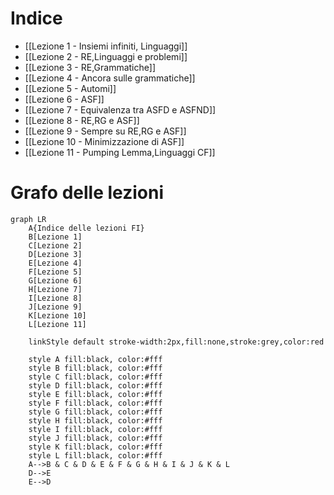 # Indice

- [[Lezione 1 - Insiemi infiniti, Linguaggi]]
- [[Lezione 2 - RE,Linguaggi e problemi]]
- [[Lezione 3 - RE,Grammatiche]]
- [[Lezione 4 - Ancora sulle grammatiche]]
- [[Lezione 5 - Automi]]
- [[Lezione 6 - ASF]]
- [[Lezione 7 - Equivalenza tra ASFD e ASFND]]
- [[Lezione 8 - RE,RG e ASF]]
- [[Lezione 9 - Sempre su RE,RG e ASF]]
- [[Lezione 10 - Minimizzazione di ASF]]
- [[Lezione 11 - Pumping Lemma,Linguaggi CF]]




# Grafo delle lezioni


```mermaid
graph LR
	A{Indice delle lezioni FI}
	B[Lezione 1]
	C[Lezione 2]
	D[Lezione 3]
	E[Lezione 4]
	F[Lezione 5]
	G[Lezione 6]
	H[Lezione 7]
	I[Lezione 8]
	J[Lezione 9]
	K[Lezione 10]
	L[Lezione 11]
	
	linkStyle default stroke-width:2px,fill:none,stroke:grey,color:red
	
	style A fill:black, color:#fff
	style B fill:black, color:#fff
	style C fill:black, color:#fff
	style D fill:black, color:#fff
	style E fill:black, color:#fff
	style F fill:black, color:#fff
	style G fill:black, color:#fff
	style H fill:black, color:#fff
	style I fill:black, color:#fff
	style J fill:black, color:#fff
	style K fill:black, color:#fff
	style L fill:black, color:#fff
	A-->B & C & D & E & F & G & H & I & J & K & L
	D-->E
	E-->D
```
